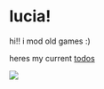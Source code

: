 # lucia!

hi!! i mod old games :)

heres my current [todos](todos.org)

[![](https://github-readme-stats.vercel.app/api/top-langs/?username=saturnaliam&size_weight=0.5&count_weight=0.5&layout=donut&langs_count=6&hide=CMake&exclude_repo=dotfiles&custom_title=lucia%20languages%21%21)](https://github.com/anuraghazra/github-readme-stats)

